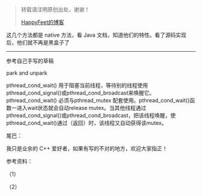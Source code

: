 > 转载请注明原创出处，谢谢！
>
> [HappyFeet的博客](https://blog.csdn.net/haihui_yang)

这几个方法都是 native 方法，看 Java 文档，知道他们的特性。看了源码实现后，他们就不再是黑盒子了



---



参考自己手写的草稿



park and unpark

pthread_cond_wait() 用于阻塞当前线程，等待别的线程使用pthread_cond_signal()或pthread_cond_broadcast来唤醒它。 pthread_cond_wait() 必须与pthread_mutex
配套使用。pthread_cond_wait()函数一进入wait状态就会自动release mutex。当其他线程通过pthread_cond_signal()或pthread_cond_broadcast，把该线程唤醒，使pthread_cond_wait()通过（返回）时，该线程又自动获得该mutex。











尾巴：

我只是业余的 C++ 爱好者，如果有写的不对的地方，欢迎大家指正！

参考资料：

（1）

（2）